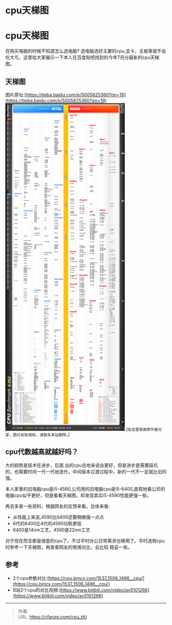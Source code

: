 # cpu天梯图


# cpu天梯图
在购买电脑的时候不知道怎么选电脑? 选电脑选好主要的cpu,显卡，主板等就不会吃大亏。这里给大家展示一下本人在百度贴吧找到的今年7月分最新的cpu天梯图。

## 天梯图
图片原址:[https://tieba.baidu.com/p/5005825360?pn=19](https://tieba.baidu.com/p/5005825360?pn=19)
![](/images/blog/cpu/cpu_ttt.jpg)
(`在这里感谢原作者分享，图片如有侵权，请联系本站删除。`)

## cpu代数越高就越好吗？
大的趋势是技术在进步，后面 出的cpu总地来说会更好，但是进步是需要踩坑的，也需要时间一代一代地迭代，中间版本过渡过程中，新的一代不一定就比旧的强。

本人家里的旧电脑cpu是i5-4590,公司用的旧电脑cpu是i5-6400,直观地看公司的电脑cpu似乎更好，但是看看天梯图，却发现其实i5-4590性能更强一些。

再去多查一些资料，根据网友的反馈来看，总体来看:
- 从性能上来说,4590比6400还要稍微强一点点
- 6代的6400比4代的4590功耗更低
- 6400是14nm工艺，4590是22nm工艺

对于现在而言都是很差的cpu了。不过平时办公日常需求也够用了。平时选购cpu时参考一下天梯图，再查查网友的使用对比，会比较 稳妥一些。

## 参考
- 2个cpu参数对比:[https://cpu.bmcx.com/1537_1506_1496__cpu/](https://cpu.bmcx.com/1537_1506_1496__cpu/)
- B站2个cpu的对比视频:[https://www.bilibili.com/video/av5101266](https://www.bilibili.com/video/av5101266)


---

> 作者:   
> URL: https://cfanzp.com/cpu_ttt/  

